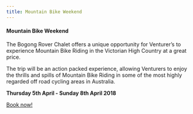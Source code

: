 ```yaml
---
title: Mountain Bike Weekend
---
```

#### Mountain Bike Weekend

The Bogong Rover Chalet offers a unique opportunity for Venturer’s to experience Mountain Bike Riding in the Victorian High Country at a great price.

The trip will be an action packed experience, allowing Venturers to enjoy the thrills and spills of Mountain Bike Riding in some of the most highly regarded off road cycling areas in Australia.
<p style='font-weight: bold'>
Thursday 5th April - Sunday 8th April 2018
</p>
<div><a href='https://www.trybooking.com/UAND'>Book now!</a></div>
